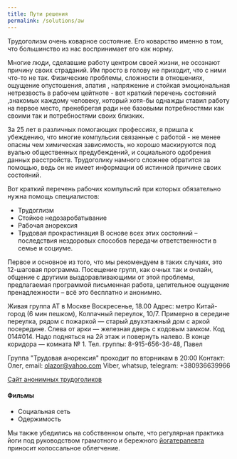 ```yaml
---
title: Пути решения
permalink: /solutions/aw
---
```

Трудоголизм очень коварное состояние. Его коварство именно в том, что большинство из нас воспринимает его как норму.
 
Многие люди, сделавшие работу центром своей жизни, не осознают причину своих страданий.
Им просто в голову не приходит, что с ними что-то не так.
Физические проблемы, сложности в отношениях, ощущение опустошения, апатия , напряжение и стойкая эмоциональная нетрезвость в рабочем цейтноте - вот краткий перечень состояний ,знакомых каждому человеку, который хотя-бы однажды ставил работу на первое место, пренебрегая ради нее базовыми потребностями как своими так и потребностями своих близких. 

За 25 лет в различных помогающих профессиях, я пришла к убеждению, что многие компульсии связанные с работой - не менее опасны чем химическая зависимость, но хорошо маскируются под вуалью общественных предубеждений, и социального одобрения данных расстройств.
Трудоголику намного сложнее обратится за помощью, ведь он не имеет информации об истинной причине своих состояний.

Вот краткий перечень рабочих компульсий при которых обязательно нужна помощь специалистов:
- Трудоглизм
- Стойкое недозаробатывание
- Рабочая анорексия
- Трудовая прокрастинация
В основе всех этих состояний – последствия нездоровых способов передачи ответственности в семье и социуме.
 
Первое и основное из того, что мы рекомендуем в таких случаях, это 12-шаговая программа.
Посещение групп, как очных так и онлайн, общение с другими выздоравливающими от этой проблемы, предлагаемая программой письменная работа, целительное ощущение пренадлежности – всё это бесплатно и анонимно.

Живая группа АТ в Москве
Воскресенье, 18.00
Адрес: метро Китай-город (6 мин пешком), Колпачный переулок, 10/7. Примерно в середине переулка, рядом с пожаркой — старый двухэтажный дом с аркой посередине. Слева от арки — железная дверь с кодовым замком. Код 014#014. Надо подняться на 2й этаж и повернуть налево. В конце коридора — комната № 1.
Тел. группы: 8-915-656-36-48, Павел

Группа "Трудовая анорексия" проходит по вторникам в 20:00
Контакт: Олег, email: olazor@yahoo.com
Viber, whatsup, telegram: +380936639966

[Сайт анонимных трудоголиков](https://workaholics-anonymous.ru/)
 
#### Фильмы
- Социальная сеть
- Одержимость

Мы также убедились на собственном опыте, что регулярная практика йоги под руководством грамотного и бережного [йогатерапевта](https://vk.com/alisalisenkova) приносит колоссальное облегчение.